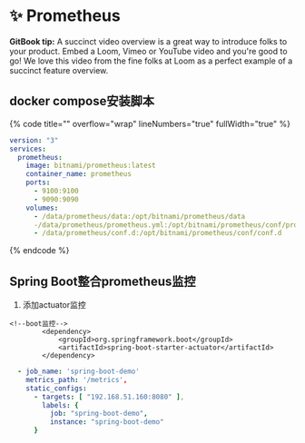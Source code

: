 # ✨ Prometheus

**GitBook tip:** A succinct video overview is a great way to introduce folks to your product. Embed a Loom, Vimeo or YouTube video and you're good to go! We love this video from the fine folks at Loom as a perfect example of a succinct feature overview.

## docker compose安装脚本

{% code title="" overflow="wrap" lineNumbers="true" fullWidth="true" %}
```yaml
version: "3"
services:
  prometheus:
    image: bitnami/prometheus:latest
    container_name: prometheus
    ports:
      - 9100:9100
      - 9090:9090
    volumes:
      - /data/prometheus/data:/opt/bitnami/prometheus/data
      -/data/prometheus/prometheus.yml:/opt/bitnami/prometheus/conf/prometheus.yml
      - /data/prometheus/conf.d:/opt/bitnami/prometheus/conf/conf.d
```
{% endcode %}

## Spring Boot整合prometheus监控

1. 添加actuator监控

```
<!--boot监控-->
        <dependency>
            <groupId>org.springframework.boot</groupId>
            <artifactId>spring-boot-starter-actuator</artifactId>
        </dependency>
```

```yaml
  - job_name: 'spring-boot-demo'
    metrics_path: '/metrics',
    static_configs:
      - targets: [ "192.168.51.160:8080" ],
        labels: {
          job: "spring-boot-demo",
          instance: "spring-boot-demo"
      }
```









